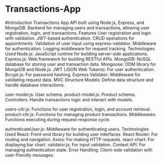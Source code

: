 ﻿# Transactions-App

 #Introduction
Transactions App API built using Node.js, Express, and MongoDB.
Backend for managing users and transactions, allowing user registration, login, and transactions.
Features
User registration and login with validation.
JWT-based authentication.
CRUD operations for appointments.
Validation of user input using express-validator.
Middleware for authentication.
Logging middleware for request tracking.
Technologies Used
Node.js: JavaScript runtime for building server-side applications.
Express.js: Web framework for building RESTful APIs.
MongoDB: NoSQL database for storing user and transaction data.
Mongoose: ODM library for MongoDB and Node.js.
JWT (JSON Web Tokens): For user authentication.
Bcrypt.js: For password hashing.
Express Validator: Middleware for validating request data.
MVC Structure
Models: Define data structure and handle database interactions.

user-model.js: User schema.
product-model.js: Product schema.
Controllers: Handle transactions logic and interact with models.

users-cltr.js: Functions for user registration, login, and account retrieval.
product-cltr.js: Functions for managing product transactions.
Middlewares: Functions executing during request-response cycle.

authenticateUser.js: Middleware for authenticating users.
Technologies Used
React: Front-end library for building user interfaces.
React Router: For routing and navigation.
Axios: For making HTTP requests.
react-chart: For displaying bar chart.
validator.js: For input validation.
Context API: For managing authentication state.
Error Handling: Client-side validation with user-friendly messages.
